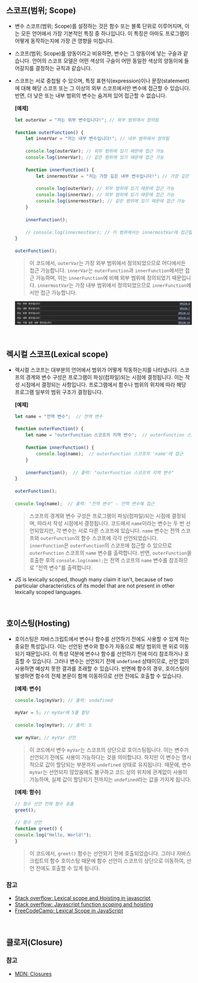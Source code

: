 ## 스코프(범위; Scope)

- 변수 스코프(범위; Scope)를 설정하는 것은 함수 또는 블록 단위로 이루어지며, 이는 모든 언어에서 가장 기본적인 특징 중 하나입니다. 이 특징은 아마도 프로그램이 어떻게 동작하는지에 가장 큰 영향을 미칩니다.

- 스코프(범위; Scope)를 양동이라고 비유하면, 변수는 그 양동이에 넣는 구슬과 같습니다. 언어의 스코프 모델은 어떤 색상의 구슬이 어떤 동일한 색상의 양동이에 들어갈지를 결정하는 규칙과 같습니다.

- 스코프는 서로 중첩될 수 있으며, 특정 표현식(expression)이나 문장(statement)에 대해 해당 스코프 또는 그 이상의 외부 스코프에서만 변수에 접근할 수 있습니다. 반면, 더 낮은 또는 내부 범위의 변수는 숨겨져 있어 접근할 수 없습니다.

    **[예제]**

    ```jsx
    let outerVar = "저는 외부 변수입니다!"; // 외부 범위에서 정의됨

    function outerFunction() {
        let innerVar = "저는 내부 변수입니다!"; // 내부 범위에서 정의됨

        console.log(outerVar); // 외부 범위에 있기 때문에 접근 가능
        console.log(innerVar); // 같은 범위에 있기 때문에 접근 가능

        function innerFunction() {
            let innermostVar = "저는 가장 깊은 내부 변수입니다!"; // 가장 깊은 내부 범위에서 정의됨

            console.log(outerVar); // 외부 범위에 있기 때문에 접근 가능
            console.log(innerVar); // 외부 범위에 있기 때문에 접근 가능
            console.log(innermostVar); // 같은 범위에 있기 때문에 접근 가능
        }

        innerFunction();

        // console.log(innermostVar); // 이 범위에서는 innermostVar에 접근할 수 없으므로 오류가 발생함
    }

    outerFunction();

    ```

    > 이 코드에서, `outerVar`는 가장 외부 범위에서 정의되었으므로 어디에서든 접근 가능합니다. `innerVar`는 `outerFunction`과 `innerFunction`에서만 접근 가능하며, 이는 `innerFunction`에 비해 외부 범위에 정의되었기 때문입니다. `innermostVar`는 가장 내부 범위에서 정의되었으므로 `innerFunction`에서만 접근 가능합니다.

    <div align="center">
        <img src="./public/4-1_scope.png" alt="결과" width="600" height="auto"/>
    </div>

<br>

## 렉시컬 스코프(Lexical scope)

- 렉시컬 스코프는 대부분의 언어에서 범위가 어떻게 작동하는지를 나타냅니다. 스코프의 경계와 변수 구성은 프로그램이 파싱(컴파일)되는 시점에 결정됩니다. 이는 작성 시점에서 결정되는 사항입니다. 프로그램에서 함수나 범위의 위치에 따라 해당 프로그램 일부의 범위 구조가 결정됩니다.

    **[예제]**

    ```jsx
    let name = "전역 변수";  // 전역 변수

    function outerFunction() {
        let name = "outerFunction 스코프의 지역 변수";  // outerFunction 스코프의 지역 변수

        function innerFunction() {
            console.log(name);  // outerFunction 스코프의 'name'에 접근
        }

        innerFunction();  // 출력: "outerFunction 스코프의 지역 변수"
    }

    outerFunction();

    console.log(name);  // 출력: "전역 변수" - 전역 변수에 접근
    ```

    > 스코프의 경계와 변수 구성은 프로그램이 파싱(컴파일)되는 시점에 결정되며, 따라서 작성 시점에서 결정됩니다. 코드에서 `name`이라는 변수는 두 번 선언되었지만, 각 변수는 서로 다른 스코프에 있습니다. `name` 변수는 전역 스코프와 `outerFunction`의 함수 스코프에 각각 선언되었습니다. `innerFunction`은 `outerFunction`의 스코프에 접근할 수 있으므로 `outerFunction` 스코프의 `name` 변수를 출력합니다. 반면, `outerFunction`을 호출한 후의 `console.log(name);`는 전역 스코프의 `name` 변수를 참조하므로 "전역 변수"를 출력합니다.

- JS is lexically scoped, though many claim it isn't, because of two particular characteristics of its model that are not present in other lexically scoped languages.

<br>

## 호이스팅(Hosting)

- 호이스팅은 자바스크립트에서 변수나 함수를 선언하기 전에도 사용할 수 있게 하는 중요한 특성입니다. 이는 선언된 변수와 함수가 자동으로 해당 범위의 맨 위로 이동되기 때문입니다. 이 특성 덕분에 변수나 함수를 선언하기 전에 미리 참조하거나 호출할 수 있습니다. 그러나 변수는 선언되기 전에 `undefined` 상태이므로, 선언 없이 사용하면 예상치 못한 결과를 초래할 수 있습니다. 반면에 함수의 경우, 호이스팅이 발생하면 함수의 전체 본문이 함께 이동하므로 선언 전에도 호출할 수 있습니다.

    **[예제: 변수]**
    
    ```jsx
    console.log(myVar); // 출력: undefined

    myVar = 5; // myVar에 5를 할당

    console.log(myVar); // 출력: 5

    var myVar; // myVar 선언
    ```

    > 이 코드에서 변수 `myVar`는 스코프의 상단으로 호이스팅됩니다. 이는 변수가 선언되기 전에도 사용이 가능하다는 것을 의미합니다. 하지만 이 변수는 명시적으로 값이 할당되는 부분까지 `undefined` 상태로 유지됩니다. 때문에, 변수 `myVar`는 선언되지 않았음에도 불구하고 코드 상의 위치에 관계없이 사용이 가능하며, 실제 값이 할당되기 전까지는 `undefined`라는 값을 가지게 됩니다.

    **[예제: 함수]**

    ```jsx
    // 함수 선언 전에 함수 호출
    greet();

    // 함수 선언
    function greet() {
    console.log("Hello, World!");
    }
    ```

    > 이 코드에서, `greet()` 함수는 선언되기 전에 호출되었습니다. 그러나 자바스크립트의 함수 호이스팅 때문에 함수 선언이 스코프의 상단으로 이동하여, 선언 전에도 호출할 수 있게 됩니다.


### 참고

- [Stack overflow: Lexical scope and Hoisting in javascript](https://stackoverflow.com/questions/47163068/lexical-scope-and-hoisting-in-javascript)
- [Stack overflow: Javascript function scoping and hoisting](https://stackoverflow.com/questions/7506844/javascript-function-scoping-and-hoisting)
- [FreeCodeCamp: Lexical Scope in JavaScript](https://www.freecodecamp.org/news/lexical-scope-in-javascript/#:~:text=The%20process%20of%20determining%20the,two%20things%3A%20parsing%20and%20execution%20.)

<br>

## 클로저(Closure)


### 참고

- [MDN: Closures](https://developer.mozilla.org/en-US/docs/Web/JavaScript/Closures)